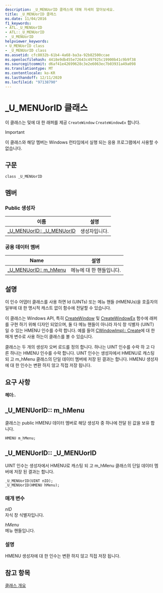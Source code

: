 ```yaml
---
description: _U_MENUorID 클래스에 대해 자세히 알아보세요.
title: _U_MENUorID 클래스
ms.date: 11/04/2016
f1_keywords:
- ATL._U_MENUorID
- ATL::_U_MENUorID
- _U_MENUorID
helpviewer_keywords:
- U_MENUorID class
- _U_MENUorID class
ms.assetid: cfc8032b-61b4-4a68-ba3a-92b82500ccae
ms.openlocfilehash: 4418e9db455e72643c497925c19900b41c9b9f38
ms.sourcegitcommit: d6af41e42699628c3e2e6063ec7b03931a49a098
ms.translationtype: MT
ms.contentlocale: ko-KR
ms.lasthandoff: 12/11/2020
ms.locfileid: "97138790"
---
```

# <a name="_u_menuorid-class"></a>_U_MENUorID 클래스

이 클래스는 및에 대 한 래퍼를 제공 `CreateWindow` `CreateWindowEx` 합니다.

> [!IMPORTANT]
> 이 클래스와 해당 멤버는 Windows 런타임에서 실행 되는 응용 프로그램에서 사용할 수 없습니다.

## <a name="syntax"></a>구문

```
class _U_MENUorID
```

## <a name="members"></a>멤버

### <a name="public-constructors"></a>Public 생성자

|이름|설명|
|----------|-----------------|
|[_U_MENUorID:: _U_MENUorID](#_u_menuorid___u_menuorid)|생성자입니다.|

### <a name="public-data-members"></a>공용 데이터 멤버

|Name|설명|
|----------|-----------------|
|[_U_MENUorID:: m_hMenu](#_u_menuorid__m_hmenu)|메뉴에 대 한 핸들입니다.|

## <a name="remarks"></a>설명

이 인수 어댑터 클래스를 사용 하면 Id (UINTs) 또는 메뉴 핸들 (HMENUs)을 호출자의 일부에 대 한 명시적 캐스트 없이 함수에 전달할 수 있습니다.

이 클래스는 Windows API, 특히 [CreateWindow](/windows/win32/api/winuser/nf-winuser-createwindoww) 및 [CreateWindowEx](/windows/win32/api/winuser/nf-winuser-createwindowexw) 함수에 래퍼를 구현 하기 위해 디자인 되었으며, 둘 다 메뉴 핸들이 아니라 자식 창 식별자 (UINT) 일 수 있는 HMENU 인수를 수락 합니다. 예를 들어 [CWindowImpl:: Create](cwindowimpl-class.md#create)에 대 한 매개 변수로 사용 하는이 클래스를 볼 수 있습니다.

클래스는 두 개의 생성자 오버 로드를 정의 합니다. 하나는 UINT 인수를 수락 하 고 다른 하나는 HMENU 인수를 수락 합니다. UINT 인수는 생성자에서 HMENU로 캐스팅 되 고 m_hMenu 클래스의 단일 데이터 멤버에 저장 된 결과는 [](#_u_menuorid__m_hmenu)합니다. HMENU 생성자에 대 한 인수는 변환 하지 않고 직접 저장 됩니다.

## <a name="requirements"></a>요구 사항

**헤더:.**

## <a name="_u_menuoridm_hmenu"></a><a name="_u_menuorid__m_hmenu"></a> _U_MENUorID:: m_hMenu

클래스는 public HMENU 데이터 멤버로 해당 생성자 중 하나에 전달 된 값을 보유 합니다.

```
HMENU m_hMenu;
```

## <a name="_u_menuorid_u_menuorid"></a><a name="_u_menuorid___u_menuorid"></a> _U_MENUorID:: _U_MENUorID

UINT 인수는 생성자에서 HMENU로 캐스팅 되 고 m_hMenu 클래스의 단일 데이터 멤버에 저장 된 결과는 [](#_u_menuorid__m_hmenu)합니다.

```
_U_MENUorID(UINT nID);
_U_MENUorID(HMENU hMenu);
```

### <a name="parameters"></a>매개 변수

*nID*<br/>
자식 창 식별자입니다.

*hMenu*<br/>
메뉴 핸들입니다.

### <a name="remarks"></a>설명

HMENU 생성자에 대 한 인수는 변환 하지 않고 직접 저장 됩니다.

## <a name="see-also"></a>참고 항목

[클래스 개요](../../atl/atl-class-overview.md)
